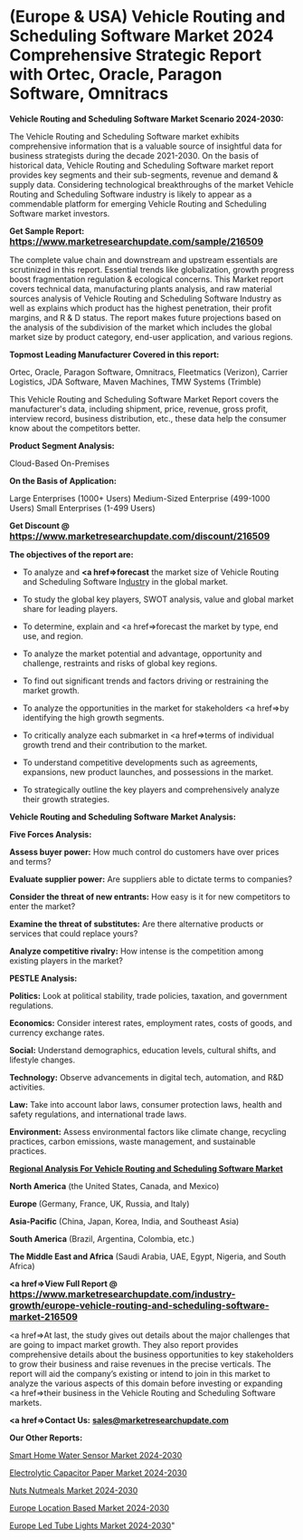 # (Europe & USA) Vehicle Routing and Scheduling Software Market 2024 Comprehensive Strategic Report with Ortec, Oracle, Paragon Software, Omnitracs

<strong>Vehicle Routing and Scheduling Software Market Scenario 2024-2030:</strong>

The Vehicle Routing and Scheduling Software market exhibits comprehensive information that is a valuable source of insightful data for business strategists during the decade 2021-2030. On the basis of historical data, Vehicle Routing and Scheduling Software market report provides key segments and their sub-segments, revenue and demand &amp; supply data. Considering technological breakthroughs of the market Vehicle Routing and Scheduling Software industry is likely to appear as a commendable platform for emerging Vehicle Routing and Scheduling Software market investors.

<strong>Get Sample Report: <a href=https://www.marketresearchupdate.com/sample/216509><font size=3 color=#0000ff>https://www.marketresearchupdate.com/sample/216509</font></a></strong>

The complete value chain and downstream and upstream essentials are scrutinized in this report. Essential trends like globalization, growth progress boost fragmentation regulation &amp; ecological concerns. This Market report covers technical data, manufacturing plants analysis, and raw material sources analysis of Vehicle Routing and Scheduling Software Industry as well as explains which product has the highest penetration, their profit margins, and R & D status. The report makes future projections based on the analysis of the subdivision of the market which includes the global market size by product category, end-user application, and various regions.

<strong>Topmost Leading Manufacturer Covered in this report:</strong>

Ortec, Oracle, Paragon Software, Omnitracs, Fleetmatics (Verizon), Carrier Logistics, JDA Software, Maven Machines, TMW Systems (Trimble)

This Vehicle Routing and Scheduling Software Market Report covers the manufacturer's data, including shipment, price, revenue, gross profit, interview record, business distribution, etc., these data help the consumer know about the competitors better.

<strong>Product Segment Analysis: </strong>

Cloud-Based
On-Premises

<strong>On the Basis of Application:</strong>

Large Enterprises (1000+ Users)
Medium-Sized Enterprise (499-1000 Users)
Small Enterprises (1-499 Users)

<strong>Get Discount @ <a href=https://www.marketresearchupdate.com/discount/216509><font size=3 color=#0000ff>https://www.marketresearchupdate.com/discount/216509</font></a></strong>

<strong><b>The objectives of the report are:</b></strong>

- To analyze and <strong><a href=><strong>forecast</strong></a></strong> the market size of Vehicle Routing and Scheduling Software In<a href=ASDF991299>dustr</a>y in the global market.

- To study the global key players, SWOT analysis, value and global market share for leading players.

- To determine, explain and <a href=>forecast</a> the market by type, end use, and region.

- To analyze the market potential and advantage, opportunity and challenge, restraints and risks of global key regions.

- To find out significant trends and factors driving or restraining the market growth.

- To analyze the opportunities in the market for stakeholders <a href=>by</a> identifying the high growth segments.

- To critically analyze each submarket in <a href=>terms</a> of individual growth trend and their contribution to the market.

- To understand competitive developments such as agreements, expansions, new product launches, and possessions in the market.

- To strategically outline the key players and comprehensively analyze their growth strategies.

<strong>Vehicle Routing and Scheduling Software Market Analysis:</strong>

<strong>Five Forces Analysis:</strong>

<strong>Assess buyer power:</strong> How much control do customers have over prices and terms?

<strong>Evaluate supplier power:</strong> Are suppliers able to dictate terms to companies?

<strong>Consider the threat of new entrants:</strong> How easy is it for new competitors to enter the market?

<strong>Examine the threat of substitutes:</strong> Are there alternative products or services that could replace yours?

<strong>Analyze competitive rivalry:</strong> How intense is the competition among existing players in the market?

<strong>PESTLE Analysis:</strong>

<strong>Politics:</strong> Look at political stability, trade policies, taxation, and government regulations.

<strong>Economics:</strong> Consider interest rates, employment rates, costs of goods, and currency exchange rates.

<strong>Social:</strong> Understand demographics, education levels, cultural shifts, and lifestyle changes.

<strong>Technology:</strong> Observe advancements in digital tech, automation, and R&D activities.

<strong>Law:</strong> Take into account labor laws, consumer protection laws, health and safety regulations, and international trade laws.

<strong>Environment:</strong> Assess environmental factors like climate change, recycling practices, carbon emissions, waste management, and sustainable practices.

<strong><u><b>Regional Analysis For Vehicle Routing and Scheduling Software Market</b></u></strong>

<strong><b>North America</b></strong> (the United States, Canada, and Mexico)

<strong><b>Europe </b></strong>(Germany, France, UK, Russia, and Italy)

<strong><b>Asia-Pacific</b></strong> (China, Japan, Korea, India, and Southeast Asia)

<strong><b>South America</b></strong> (Brazil, Argentina, Colombia, etc.)

<strong><b>The Middle East and Africa</b></strong> (Saudi Arabia, UAE, Egypt, Nigeria, and South Africa)

<strong><a href=>View Full Report</a> @ <a href=https://www.marketresearchupdate.com/industry-growth/europe-vehicle-routing-and-scheduling-software-market-216509><font size=3 color=#0000ff>https://www.marketresearchupdate.com/industry-growth/europe-vehicle-routing-and-scheduling-software-market-216509</font></a></strong>

<a href=>At last,</a> the study gives out details about the major challenges that are going to impact market growth. They also report provides comprehensive details about the business opportunities to key stakeholders to grow their business and raise revenues in the precise verticals. The report will aid the company’s existing or intend to join in this market to analyze the various aspects of this domain before investing or expanding <a href=>their</a> business in the Vehicle Routing and Scheduling Software markets.

<strong><a href=>Contact Us:</a></strong>
<strong>sales@marketresearchupdate.com</strong>

<strong>Our Other Reports:</strong>

<a href=https://www.linkedin.com/pulse/smart-home-water-sensor-market-expects-see-significant>Smart Home Water Sensor Market 2024-2030</a>

<a href=https://www.linkedin.com/pulse/electrolytic-capacitor-paper-market-sizing-up>Electrolytic Capacitor Paper Market 2024-2030</a>

<a href=https://www.linkedin.com/pulse/nuts-nutmeals-market-outlooks-2023-size-shares-growth>Nuts Nutmeals Market 2024-2030</a>

<a href=https://www.linkedin.com/pulse/europe-location-based-market-future-l3kxf/>Europe Location Based Market 2024-2030</a>

<a href=https://www.linkedin.com/pulse/europe-led-tube-lights-market-research-eu3sc/>Europe Led Tube Lights Market 2024-2030</a>"
